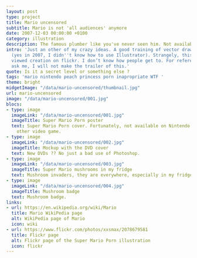 ```yaml
---
layout: post
type: project
title: Mario uncensored
subtitle: Mario is not 'all audiences' anymore
date: 2007-12-03 00:00:00 +0100
category: illustration
description: The famous plumber like you've never seen him. Not available on Wii.
intro: 'Just an other of my crazy ideas. A good training of vector drawing on Flash
  (yes in 2007, I didn''t know how to use Illustrator). Strangely, this is my most
  viewed creation on flickr. I don’t know how people get to. For reference: don’t
  ask me, I will not make the trailer of this.'
quote: Is it a secret level or something else ?
tags: 'mario nintendo peach princess porn inapropriate WTF '
theme: bright
midgetImage: "/data/mario-uncensored/thumbnail.jpg"
url: mario-uncensored
image: "/data/mario-uncensored/001.jpg"
blocs:
- type: image
  imageLink: "/data/mario-uncensored/001.jpg"
  imageTitle: Super Mario Porn poster
  text: Super Mario Porn cover. Fortunately, not available on Nintendo Wii or any
    other video game.
- type: image
  imageLink: "/data/mario-uncensored/002.jpg"
  imageTitle: Mockup with the DVD cover
  text: New DVDs ?? No just a bad use of Photoshop.
- type: image
  imageLink: "/data/mario-uncensored/003.jpg"
  imageTitle: Super Mario mushrooms in my fridge
  text: Mushroom invaders, they are everywhere, especially in my fridge.
- type: image
  imageLink: "/data/mario-uncensored/004.jpg"
  imageTitle: Mushroom badge
  text: Mushroom badge.
links:
- url: https://en.wikipedia.org/wiki/Mario
  title: Mario WikiPedia page
  alt: WikiPedia page of Mario
  icon: wiki
- url: https://www.flickr.com/photos/xxsmax/2078679581
  title: Flickr page
  alt: Flickr page of the Super Mario Porn illustration
  icon: flickr
---
```

